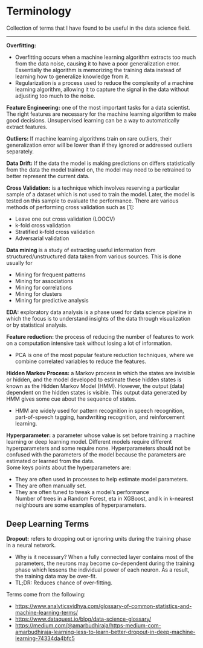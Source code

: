 # Terminology  
Collection of terms that I have found to be useful in the data science field.  

---

**Overfitting:** 
- Overfitting occurs when a machine learning algorithm extracts too much from the data noise, causing it to have a poor generalization error.  Essentially the algorithm is memorizing the training data instead of learning how to generalize knowledge from it.  
- Regularization is a process used to reduce the complexity of a machine learning algorithm, allowing it to capture the signal in the data without adjusting too much to the noise.  
  
**Feature Engineering:** one of the most important tasks for a data scientist. The right features are necessary for the machine learning algorithm to make good decisions. Unsupervised learning can be a way to automatically extract features.  

**Outliers:** If machine learning algorithms train on rare outliers, their generalization error will be lower than if they ignored or addressed outliers separately.  

**Data Drift:** If the data the model is making predictions on differs statistically from the data the model trained on, the model may need to be retrained to better represent the current data.  

**Cross Validation:** is a technique which involves reserving a particular sample of a dataset which is not used to train the model. Later, the model is tested on this sample to evaluate the performance. There are various methods of performing cross validation such as [1]: 
- Leave one out cross validation (LOOCV)
- k-fold cross validation
- Stratified k-fold cross validation
- Adversarial validation  

**Data mining**  is a study of extracting useful information from structured/unstructured data taken from various sources. This is done usually for
- Mining for frequent patterns
- Mining for associations
- Mining for correlations
- Mining for clusters
- Mining for predictive analysis 

**EDA:** exploratory data analysis is a phase used for data science pipeline in which the focus is to understand insights of the data through visualization or by statistical analysis.  

**Feature reduction:** the process of reducing the number of features to work on a computation intensive task without losing a lot of information.  
- PCA is one of the most popular feature reduction techniques, where we combine correlated variables to reduce the features.  

**Hidden Markov Process:** a Markov process in which the states are invisible or hidden, and the model developed to estimate these hidden states is known as the Hidden Markov Model (HMM). However, the output (data) dependent on the hidden states is visible. This output data generated by HMM gives some cue about the sequence of states.  
- HMM are widely used for pattern recognition in speech recognition, part-of-speech tagging, handwriting recognition, and reinforcement learning.  

**Hyperparameter:** a parameter whose value is set before training a machine learning or deep learning model. Different models require different hyperparameters and some require none. Hyperparameters should not be confused with the parameters of the model because the parameters are estimated or learned from the data.  
Some keys points about the hyperparameters are: 
- They are often used in processes to help estimate model parameters.
- They are often manually set.
- They are often tuned to tweak a model’s performance  
Number of trees in a Random Forest, eta in XGBoost, and k in k-nearest neighbours are some examples of hyperparameters.  
  
## Deep Learning Terms

**Dropout:** refers to dropping out or ignoring units during the training phase in a neural network.  
- Why is it necessary?  When a fully connected layer contains most of the parameters, the neurons may become co-dependent during the training phase which lessens the individual power of each neuron. As a result, the training data may be over-fit.
- TL;DR: Reduces chance of over-fitting.

Terms come from the following:  
- https://www.analyticsvidhya.com/glossary-of-common-statistics-and-machine-learning-terms/
- https://www.dataquest.io/blog/data-science-glossary/
- https://medium.com/@amarbudhiraja/https-medium-com-amarbudhiraja-learning-less-to-learn-better-dropout-in-deep-machine-learning-74334da4bfc5
